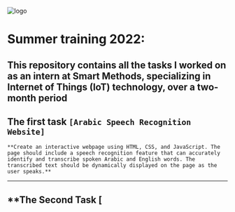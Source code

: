 
![logo](https://github.com/user-attachments/assets/8db5bbef-e6be-44e0-9ff8-e8175b583b80)

# **Summer training 2022:**
**This repository contains all the tasks I worked on as an intern at Smart Methods, specializing in Internet of Things (IoT) technology, over a two-month period**
----------------
## **The first task `[Arabic Speech Recognition Website]`**
    **Create an interactive webpage using HTML, CSS, and JavaScript. The page should include a speech recognition feature that can accurately identify and transcribe spoken Arabic and English words. The transcribed text should be dynamically displayed on the page as the user speaks.**
---------------------
## **The Second Task [

